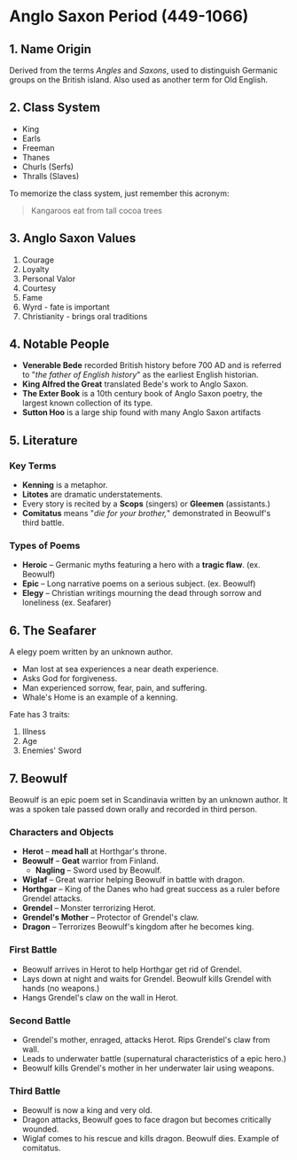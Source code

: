 # Anglo Saxon Period (449-1066)

## 1. Name Origin

Derived from the terms _Angles_ and _Saxons_, used to distinguish Germanic groups on the British island. Also used as another term for Old English.

## 2. Class System

- King
- Earls
- Freeman
- Thanes
- Churls (Serfs)
- Thralls (Slaves)

To memorize the class system, just remember this acronym:

> Kangaroos eat from tall cocoa trees

## 3. Anglo Saxon Values

1. Courage
2. Loyalty
3. Personal Valor
4. Courtesy
5. Fame
6. Wyrd - fate is important
7. Christianity - brings oral traditions

## 4. Notable People

- **Venerable Bede**  recorded British history before 700 AD and is referred to "_the father of English history_" as the earliest English historian.
- **King Alfred the Great** translated Bede's work to Anglo Saxon.
- **The Exter Book** is a 10th century book of Anglo Saxon poetry, the largest known collection of its type.
- **Sutton Hoo** is a large ship found with many Anglo Saxon artifacts

## 5. Literature

### Key Terms

- **Kenning** is a metaphor.
- **Litotes**  are dramatic understatements.
- Every story is recited by a **Scops** (singers) or **Gleemen** (assistants.)
- **Comitatus** means "_die for your brother,_" demonstrated in Beowulf's third battle.

### Types of Poems

- **Heroic** – Germanic myths featuring a hero with a **tragic flaw**. (ex. Beowulf)
- **Epic** – Long narrative poems on a serious subject. (ex. Beowulf)
- **Elegy** – Christian writings mourning the dead through sorrow and loneliness (ex. Seafarer)

## 6. The Seafarer

A elegy poem written by an unknown author.

- Man lost at sea experiences a near death experience.
- Asks God for forgiveness.
- Man experienced sorrow, fear, pain, and suffering.
- Whale's Home is an example of a kenning.

Fate has 3 traits:

1. Illness
2. Age
3. Enemies' Sword

## 7. Beowulf

Beowulf is an epic poem set in Scandinavia written by an unknown author. It was a spoken tale passed down orally and recorded in third person.

### Characters and Objects

- **Herot** – **mead hall** at Horthgar's throne.
- **Beowulf** – **Geat** warrior from Finland.
  - **Nagling** – Sword used by Beowulf.
- **Wiglaf** – Great warrior helping Beowulf in battle with dragon.
- **Horthgar** – King of the Danes who had  great success as a ruler before Grendel attacks.
- **Grendel** – Monster terrorizing Herot.
- **Grendel's Mother** – Protector of Grendel's claw.
- **Dragon** – Terrorizes Beowulf's kingdom after he becomes king.

### First Battle

- Beowulf arrives in Herot to help Horthgar get rid of Grendel.
- Lays down at night and waits for Grendel. Beowulf kills Grendel with hands (no weapons.)
- Hangs Grendel's claw on the wall in Herot.

### Second Battle

- Grendel's mother, enraged, attacks Herot. Rips Grendel's claw from wall.
- Leads to underwater battle (supernatural characteristics of a epic hero.)
- Beowulf kills Grendel's mother in her underwater lair using weapons.

### Third Battle

- Beowulf is now a king and very old.
- Dragon attacks, Beowulf goes to face dragon but becomes critically wounded.
- Wiglaf comes to his rescue and kills dragon. Beowulf dies. Example of comitatus.